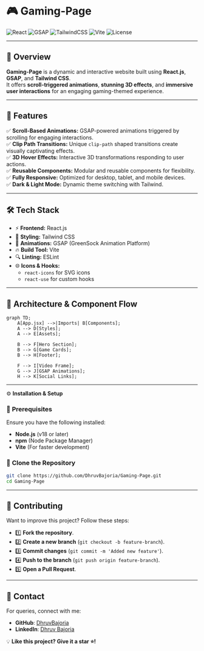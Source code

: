 # 🎮 **Gaming-Page**
![React](https://img.shields.io/badge/React-19.x-blue)
![GSAP](https://img.shields.io/badge/GSAP-3.x-green)
![TailwindCSS](https://img.shields.io/badge/TailwindCSS-3.x-blue)
![Vite](https://img.shields.io/badge/Vite-6.x-purple)
![License](https://img.shields.io/github/license/DhruvBajoria/Gaming-Page)

---

## 🌟 **Overview**

**Gaming-Page** is a dynamic and interactive website built using **React.js**, **GSAP**, and **Tailwind CSS**.  
It offers **scroll-triggered animations**, **stunning 3D effects**, and **immersive user interactions** for an engaging gaming-themed experience.  

---

## 🎯 **Features**

✅ **Scroll-Based Animations:** GSAP-powered animations triggered by scrolling for engaging interactions.  
✅ **Clip Path Transitions:** Unique `clip-path` shaped transitions create visually captivating effects.  
✅ **3D Hover Effects:** Interactive 3D transformations responding to user actions.  
✅ **Reusable Components:** Modular and reusable components for flexibility.  
✅ **Fully Responsive:** Optimized for desktop, tablet, and mobile devices.  
✅ **Dark & Light Mode:** Dynamic theme switching with Tailwind.  

---

## 🛠️ **Tech Stack**

- ⚡ **Frontend:** React.js  
- 🎨 **Styling:** Tailwind CSS  
- 🚀 **Animations:** GSAP (GreenSock Animation Platform)  
- 🔥 **Build Tool:** Vite  
- 🔍 **Linting:** ESLint  
- 🌐 **Icons & Hooks:**  
    - `react-icons` for SVG icons  
    - `react-use` for custom hooks  

---

## 📌 **Architecture & Component Flow**

```mermaid
graph TD;
    A[App.jsx] -->|Imports| B[Components];
    A --> D[Styles];
    A --> E[Assets];

    B --> F[Hero Section];
    B --> G[Game Cards];
    B --> H[Footer];

    F --> I[Video Frame];
    G --> J[GSAP Animations];
    H --> K[Social Links];
```
---

 ⚙️ **Installation & Setup**

### 🔹 **Prerequisites**
Ensure you have the following installed:

- **Node.js** (v18 or later)  
- **npm** (Node Package Manager)  
- **Vite** (For faster development)  

### 🔹 **Clone the Repository**
```bash
git clone https://github.com/DhruvBajoria/Gaming-Page.git
cd Gaming-Page
```
---

## 🤝 Contributing

Want to improve this project? Follow these steps: 
- 1️⃣ **Fork the repository**. 
- 2️⃣ **Create a new branch** (`git checkout -b feature-branch`). 
- 3️⃣ **Commit changes** (`git commit -m 'Added new feature'`). 
- 4️⃣ **Push to the branch** (`git push origin feature-branch`).
- 5️⃣ **Open a Pull Request**.

---

## 📩 Contact

For queries, connect with me:

- **GitHub**: [DhruvBajoria](https://github.com/DhruvBajoria)
- **LinkedIn**: [Dhruv Bajoria](https://www.linkedin.com/in/dhruv-bajoria-ab25b21ab/)

💡 **Like this project? Give it a star ⭐️!**
